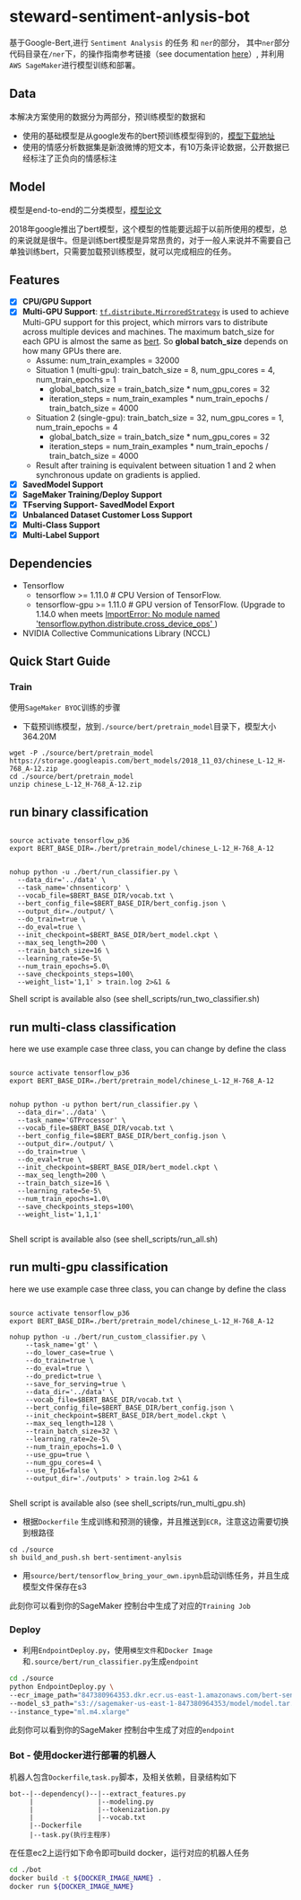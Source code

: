 # steward-sentiment-anlysis-bot
基于Google-Bert,进行 `Sentiment Analysis` 的任务 和 `ner`的部分， 其中`ner`部分代码目录在`/ner`下，的操作指南参考链接（see documentation [here](ner/README.md)）, 并利用`AWS SageMaker`进行模型训练和部署。

## Data
本解决方案使用的数据分为两部分，预训练模型的数据和
* 使用的基础模型是从google发布的bert预训练模型得到的，[模型下载地址](https://storage.googleapis.com/bert_models/2018_11_03/chinese_L-12_H-768_A-12.zip)
* 使用的情感分析数据集是新浪微博的短文本，有10万条评论数据，公开数据已经标注了正负向的情感标注

## Model
模型是end-to-end的二分类模型，[模型论文](https://arxiv.org/abs/1810.04805)

2018年google推出了bert模型，这个模型的性能要远超于以前所使用的模型，总的来说就是很牛。但是训练bert模型是异常昂贵的，对于一般人来说并不需要自己单独训练bert，只需要加载预训练模型，就可以完成相应的任务。

## Features

- [x] **CPU/GPU Support**
- [x] **Multi-GPU Support**: [`tf.distribute.MirroredStrategy`](https://www.tensorflow.org/api_docs/python/tf/distribute/MirroredStrategy) is used to achieve Multi-GPU support for this project, which mirrors vars to distribute across multiple devices and machines. The maximum batch_size for each GPU is almost the same as [bert](https://github.com/google-research/bert/blob/master/README.md#out-of-memory-issues). So **global batch_size** depends on how many GPUs there are.
    - Assume: num_train_examples = 32000
    - Situation 1 (multi-gpu): train_batch_size = 8, num_gpu_cores = 4, num_train_epochs = 1
        - global_batch_size = train_batch_size * num_gpu_cores = 32
        - iteration_steps = num_train_examples * num_train_epochs / train_batch_size = 4000
    - Situation 2 (single-gpu): train_batch_size = 32, num_gpu_cores = 1, num_train_epochs = 4
        - global_batch_size = train_batch_size * num_gpu_cores = 32
        - iteration_steps = num_train_examples * num_train_epochs / train_batch_size = 4000
    - Result after training is equivalent between situation 1 and 2 when synchronous update on gradients is applied.
- [x] **SavedModel Support**
- [x] **SageMaker Training/Deploy Support**
- [x] **TFserving Support- SavedModel Export**
- [x] **Unbalanced Dataset Customer Loss Support**
- [x] **Multi-Class Support**
- [x] **Multi-Label Support**

## Dependencies

- Tensorflow
  - tensorflow >= 1.11.0   # CPU Version of TensorFlow.
  - tensorflow-gpu  >= 1.11.0  # GPU version of TensorFlow. (Upgrade to 1.14.0 when meets [ImportError: No module named 'tensorflow.python.distribute.cross_device_ops' ](https://github.com/HaoyuHu/bert-multi-gpu/issues/11))
- NVIDIA Collective Communications Library (NCCL)

## Quick Start Guide
### Train
使用`SageMaker BYOC`训练的步骤
* 下载预训练模型，放到`./source/bert/pretrain_model`目录下，模型大小364.20M

```
wget -P ./source/bert/pretrain_model https://storage.googleapis.com/bert_models/2018_11_03/chinese_L-12_H-768_A-12.zip
cd ./source/bert/pretrain_model
unzip chinese_L-12_H-768_A-12.zip 
```

## run binary classification 
```

source activate tensorflow_p36
export BERT_BASE_DIR=./bert/pretrain_model/chinese_L-12_H-768_A-12


nohup python -u ./bert/run_classifier.py \
  --data_dir='../data' \
  --task_name='chnsenticorp' \
  --vocab_file=$BERT_BASE_DIR/vocab.txt \
  --bert_config_file=$BERT_BASE_DIR/bert_config.json \
  --output_dir=./output/ \
  --do_train=true \
  --do_eval=true \
  --init_checkpoint=$BERT_BASE_DIR/bert_model.ckpt \
  --max_seq_length=200 \
  --train_batch_size=16 \
  --learning_rate=5e-5\
  --num_train_epochs=5.0\
  --save_checkpoints_steps=100\
  --weight_list='1,1' > train.log 2>&1 &
```

Shell script is available also (see shell_scripts/run_two_classifier.sh)


## run multi-class classification 

here we use example case three class, you can change by define the class

```

source activate tensorflow_p36
export BERT_BASE_DIR=./bert/pretrain_model/chinese_L-12_H-768_A-12


nohup python -u python bert/run_classifier.py \
  --data_dir='../data' \
  --task_name='GTProcessor' \
  --vocab_file=$BERT_BASE_DIR/vocab.txt \
  --bert_config_file=$BERT_BASE_DIR/bert_config.json \
  --output_dir=./output/ \
  --do_train=true \
  --do_eval=true \
  --init_checkpoint=$BERT_BASE_DIR/bert_model.ckpt \
  --max_seq_length=200 \
  --train_batch_size=16 \
  --learning_rate=5e-5\
  --num_train_epochs=1.0\
  --save_checkpoints_steps=100\
  --weight_list='1,1,1'
  
```

Shell script is available also (see shell_scripts/run_all.sh)

## run multi-gpu classification 

here we use example case three class, you can change by define the class

```

source activate tensorflow_p36
export BERT_BASE_DIR=./bert/pretrain_model/chinese_L-12_H-768_A-12

nohup python -u ./bert/run_custom_classifier.py \
    --task_name='gt' \
    --do_lower_case=true \
    --do_train=true \
    --do_eval=true \
    --do_predict=true \
    --save_for_serving=true \
    --data_dir='../data' \
    --vocab_file=$BERT_BASE_DIR/vocab.txt \
    --bert_config_file=$BERT_BASE_DIR/bert_config.json \
    --init_checkpoint=$BERT_BASE_DIR/bert_model.ckpt \
    --max_seq_length=128 \
    --train_batch_size=32 \
    --learning_rate=2e-5\
    --num_train_epochs=1.0 \
    --use_gpu=true \
    --num_gpu_cores=4 \
    --use_fp16=false \
    --output_dir='./outputs' > train.log 2>&1 &
  
```

Shell script is available also (see shell_scripts/run_multi_gpu.sh)


* 根据`Dockerfile` 生成训练和预测的镜像，并且推送到`ECR`，注意这边需要切换到根路径
        
```
cd ./source
sh build_and_push.sh bert-sentiment-anylsis
```

* 用`source/bert/tensorflow_bring_your_own.ipynb`启动训练任务，并且生成模型文件保存在s3

此刻你可以看到你的SageMaker 控制台中生成了对应的`Training Job`


### Deploy
* 利用`EndpointDeploy.py`，使用`模型文件`和`Docker Image`和`.source/bert/run_classifier.py`生成`endpoint`

```sh
cd ./source
python EndpointDeploy.py \
--ecr_image_path="847380964353.dkr.ecr.us-east-1.amazonaws.com/bert-sentiment-anylsis:latest" \
--model_s3_path="s3://sagemaker-us-east-1-847380964353/model/model.tar.gz" \
--instance_type="ml.m4.xlarge"
```
此刻你可以看到你的SageMaker 控制台中生成了对应的`endpoint`


### Bot - 使用docker进行部署的机器人

机器人包含`Dockerfile`,`task.py`脚本，及相关依赖，目录结构如下

```
bot--|--dependency()--|--extract_features.py
     |                |--modeling.py
     |                |--tokenization.py
     |                |--vocab.txt
     |--Dockerfile
     |--task.py(执行主程序)
```

在任意ec2上运行如下命令即可build docker，运行对应的机器人任务
```sh
cd ./bot 
docker build -t ${DOCKER_IMAGE_NAME} .
docker run ${DOCKER_IMAGE_NAME}
```



